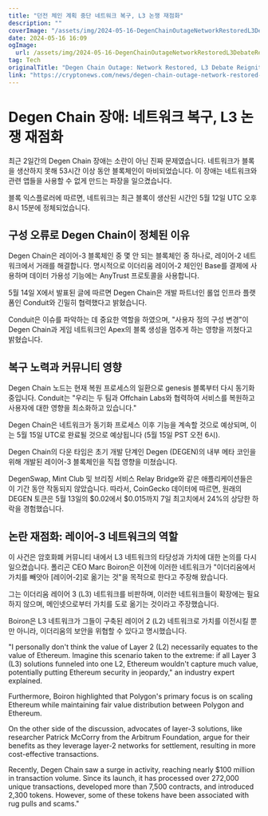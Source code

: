 ```yaml
---
title: "던전 체인 계획 중단 네트워크 복구, L3 논쟁 재점화"
description: ""
coverImage: "/assets/img/2024-05-16-DegenChainOutageNetworkRestoredL3DebateReignited_thumbnail.png"
date: 2024-05-16 16:09
ogImage: 
  url: /assets/img/2024-05-16-DegenChainOutageNetworkRestoredL3DebateReignited_thumbnail.png
tag: Tech
originalTitle: "Degen Chain Outage: Network Restored, L3 Debate Reignited"
link: "https://cryptonews.com/news/degen-chain-outage-network-restored-l3-debate-reignited.htm"
---
```



# Degen Chain 장애: 네트워크 복구, L3 논쟁 재점화

최근 2일간의 Degen Chain 장애는 소란이 아닌 진짜 문제였습니다. 네트워크가 블록을 생산하지 못해 53시간 이상 동안 블록체인이 마비되었습니다. 이 장애는 네트워크와 관련 앱들을 사용할 수 없게 만드는 파장을 일으켰습니다.

블록 익스플로러에 따르면, 네트워크는 최근 블록이 생산된 시간인 5월 12일 UTC 오후 8시 15분에 정체되었습니다.

## 구성 오류로 Degen Chain이 정체된 이유

<div class="content-ad"></div>

Degen Chain은 레이어-3 블록체인 중 몇 안 되는 블록체인 중 하나로, 레이어-2 네트워크에서 거래를 해결합니다. 명시적으로 이더리움 레이어-2 체인인 Base를 결제에 사용하며 데이터 가용성 기능에는 AnyTrust 프로토콜을 사용합니다.

5월 14일 X에서 발표된 글에 따르면 Degen Chain은 개발 파트너인 롤업 인프라 플랫폼인 Conduit와 긴밀히 협력했다고 밝혔습니다.

Conduit은 이슈를 파악하는 데 중요한 역할을 하였으며, "사용자 정의 구성 변경"이 Degen Chain과 게임 네트워크인 Apex의 블록 생성을 멈추게 하는 영향을 끼쳤다고 밝혔습니다.

## 복구 노력과 커뮤니티 영향

<div class="content-ad"></div>

Degen Chain 노드는 현재 복원 프로세스의 일환으로 genesis 블록부터 다시 동기화 중입니다. Conduit는 "우리는 두 팀과 Offchain Labs와 협력하여 서비스를 복원하고 사용자에 대한 영향을 최소화하고 있습니다."

Degen Chain은 네트워크가 동기화 프로세스 이후 기능을 계속할 것으로 예상되며, 이는 5월 15일 UTC로 완료될 것으로 예상됩니다 (5월 15일 PST 오전 6시).

Degen Chain의 다운 타임은 초기 개발 단계인 Degen (DEGEN)의 내부 메타 코인을 위해 개발된 레이어-3 블록체인을 직접 영향을 미쳤습니다.

DegenSwap, Mint Club 및 브리징 서비스 Relay Bridge와 같은 애플리케이션들은 이 기간 동안 작동되지 않았습니다. 따라서, CoinGecko 데이터에 따르면, 원래의 DEGEN 토큰은 5월 13일의 $0.02에서 $0.015까지 7일 최고치에서 24%의 상당한 하락을 경험했습니다.

<div class="content-ad"></div>

## 논란 재점화: 레이어-3 네트워크의 역할

이 사건은 암호화폐 커뮤니티 내에서 L3 네트워크의 타당성과 가치에 대한 논의를 다시 일으켰습니다. 폴리곤 CEO Marc Boiron은 이전에 이러한 네트워크가 "이더리움에서 가치를 빼앗아 [레이어-2]로 옮기는 것"을 목적으로 한다고 주장해 왔습니다.

그는 이더리움 레이어 3 (L3) 네트워크를 비판하며, 이러한 네트워크들이 확장에는 필요하지 않으며, 메인넷으로부터 가치를 도로 옮기는 것이라고 주장했습니다.

Boiron은 L3 네트워크가 그들이 구축된 레이어 2 (L2) 네트워크로 가치를 이전시킬 뿐만 아니라, 이더리움의 보안을 위협할 수 있다고 명시했습니다.

<div class="content-ad"></div>

"I personally don't think the value of Layer 2 (L2) necessarily equates to the value of Ethereum. Imagine this scenario taken to the extreme: if all Layer 3 (L3) solutions funneled into one L2, Ethereum wouldn't capture much value, potentially putting Ethereum security in jeopardy," an industry expert explained.

Furthermore, Boiron highlighted that Polygon's primary focus is on scaling Ethereum while maintaining fair value distribution between Polygon and Ethereum.

On the other side of the discussion, advocates of layer-3 solutions, like researcher Patrick McCorry from the Arbitrum Foundation, argue for their benefits as they leverage layer-2 networks for settlement, resulting in more cost-effective transactions.

Recently, Degen Chain saw a surge in activity, reaching nearly $100 million in transaction volume. Since its launch, it has processed over 272,000 unique transactions, developed more than 7,500 contracts, and introduced 2,300 tokens. However, some of these tokens have been associated with rug pulls and scams."